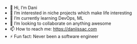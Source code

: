 - 👋 Hi, I’m Dani
- 👀 I’m interested in niche projects which make life interesting
- 🌱 I’m currently learning DevOps, ML
- 💞️ I’m looking to collaborate on anything awesome
- 📫 How to reach me: https://daniissac.com
- ⚡ Fun fact: Never been a software engineer

<!---
daniissac/daniissac is a ✨ special ✨ repository because its `README.md` (this file) appears on your GitHub profile.
You can click the Preview link to take a look at your changes.
--->
